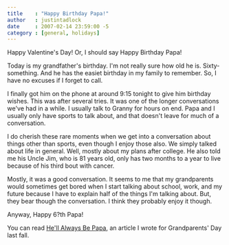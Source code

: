 ```yaml
---
title    : "Happy Birthday Papa!"
author   : justintadlock
date     : 2007-02-14 23:59:00 -5
category : [general, holidays]
---
```


Happy Valentine's Day!  Or, I should say Happy Birthday Papa!

Today is my grandfather's birthday.  I'm not really sure how old he is.  Sixty-something.  And he has the easiet birthday in my family to remember.  So, I have no excuses if I forget to call.

I finally got him on the phone at around 9:15 tonight to give him birthday wishes.  This was after several tries.  It was one of the longer conversations we've had in a while.  I usually talk to Granny for hours on end.  Papa and I usually only have sports to talk about, and that doesn't leave for much of a conversation.

I do cherish these rare moments when we get into a conversation about things other than sports, even though I enjoy those also.  We simply talked about life in general.  Well, mostly about my plans after college.  He also told me his Uncle Jim, who is 81 years old, only has two months to a year to live because of his third bout with cancer.

Mostly, it was a good conversation.  It seems to me that my grandparents would sometimes get bored when I start talking about school, work, and my future because I have to explain half of the things I'm talking about.  But, they bear though the conversation.  I think they probably enjoy it though.

Anyway, Happy 6?th Papa!

You can read <a href="/literature/nonfiction/hell-always-be-papa" title="He'll Always Be Papa"> He'll Always Be Papa</a>, an article I wrote for Grandparents' Day last fall.
